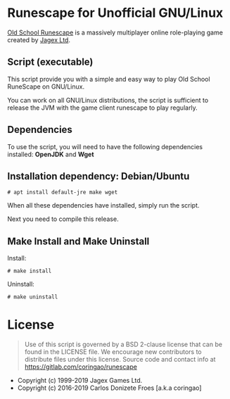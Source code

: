Runescape for Unofficial GNU/Linux
==================================

[Old School Runescape](https://oldschool.runescape.com) is a massively
multiplayer online role-playing game created by [Jagex Ltd](https://jagex.com).

**Script (executable)**
-----------------------

This script provide you with a simple and easy way to play Old School RuneScape
on GNU/Linux.

You can work on all GNU/Linux distributions, the script is sufficient
to release the JVM with the game client runescape to play regularly.

**Dependencies**
----------------

To use the script, you will need to have the following
dependencies installed: **OpenJDK** and **Wget**

**Installation dependency: Debian/Ubuntu**
------------------------------------------

    # apt install default-jre make wget

When all these dependencies have installed, simply run the script.

Next you need to compile this release.
    
**Make Install and Make Uninstall**
-----------------------------------

Install:

    # make install

Uninstall:
    
    # make uninstall

License
=======

> Use of this script is governed by a BSD 2-clause license that can be found
> in the LICENSE file. We encourage new contributors to distribute files
> under this license. Source code and contact info at
> https://gitlab.com/coringao/runescape

* Copyright (c) 1999-2019 Jagex Games Ltd.
* Copyright (c) 2016-2019 Carlos Donizete Froes [a.k.a coringao]
